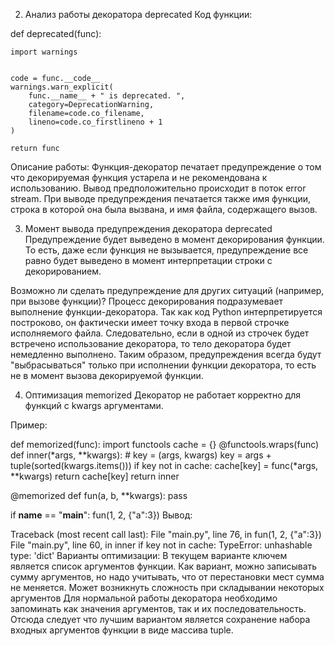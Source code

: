 2. Анализ работы декоратора deprecated
Код функции:

def deprecated(func):
    
    import warnings
    
    
    code = func.__code__
    warnings.warn_explicit(
        func.__name__ + " is deprecated. ",
        category=DeprecationWarning,
        filename=code.co_filename,
        lineno=code.co_firstlineno + 1
    )
    
    return func
Описание работы: Функция-декоратор печатает предупреждение о том что декорируемая функция устарела и не рекомендована к использованию. Вывод предположительно происходит в поток error stream. При выводе предупреждения печатается также имя функции, строка в которой она была вызвана, и имя файла, содержащего вызов.

3. Момент вывода предупреждения декоратора deprecated
Предупреждение будет выведено в момент декорирования функции. То есть, даже если функция не вызывается, предупреждение все равно будет выведено в момент интерпретации строки с декорированием.

Возможно ли сделать предупреждение для других ситуаций (например, при вызове функции)? Процесс декорирования подразумевает выполнение функции-декоратора. Так как код Python интерпретируется построково, он фактически имеет точку входа в первой строчке исполняемого файла. Следовательно, если в одной из строчек будет встречено использование декоратора, то тело декоратора будет немедленно выполнено. Таким образом, предупреждения всегда будут "выбрасываться" только при исполнении функции декоратора, то есть не в момент вызова декорируемой функции.

4. Оптимизация memorized
Декоратор не работает корректно для функций с kwargs аргументами.

Пример:

def memorized(func):
  import functools
  cache = {}
  @functools.wraps(func)
  def inner(*args, **kwargs):
    # key = (args, kwargs)
    key = args + tuple(sorted(kwargs.items()))
    if key not in cache:
      cache[key] = func(*args, **kwargs)
      return cache[key]
  return inner


@memorized
def fun(a, b, **kwargs):
  pass


if __name__ == "__main__":
  fun(1, 2, {"a":3})
Вывод:

Traceback (most recent call last):
  File "main.py", line 76, in <module>
    fun(1, 2, {"a":3})
  File "main.py", line 60, in inner
    if key not in cache:
TypeError: unhashable type: 'dict'
Варианты оптимизации: В текущем варианте ключем является список аргументов функции. Как вариант, можно записывать сумму аргументов, но надо учитывать, что от перестановки мест сумма не меняется.
Может возникнуть сложность при складывании некоторых аргументов
Для нормальной работы декоратора необходимо запоминать как значения аргументов, так и их последовательность. Отсюда следует что лучшим вариантом является сохранение набора входных аргументов функции в виде массива tuple.